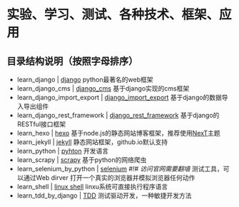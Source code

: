 # 实验、学习、测试、各种技术、框架、应用

## 目录结构说明（按照字母排序）

- learn_django | [django](https://www.djangoproject.com/) python最著名的web框架
- learn_django_cms | [django_cms](https://www.django-cms.org/en/) 基于django实现的cms框架
- learn_django_import_export | [django_import_export](https://github.com/django-import-export/django-import-export) 基于django的数据导入导出组件
- learn_django_rest_framework | [django_rest_framework](http://www.django-rest-framework.org/) 基于django的RESTful接口框架
- learn_hexo | [hexo](https://hexo.io/) 基于node.js的静态网站博客框架，推荐使用[NexT](https://github.com/iissnan/hexo-theme-next)主题
- learn_jekyll | [jekyll](https://jekyllrb.com/) 静态网站框架，github.io默认支持
- learn_python | [pyhton](https://www.python.org/) 开发语言
- learn_scrapy | [scrapy](http://scrapy.org/) 基于python的网络爬虫
- learn_selenium_by_python | [selenium](http://docs.seleniumhq.org/) *#!# 访问官网需要翻墙* 测试工具，可以通过Web dirver 打开一个真实的浏览器并模拟浏览器任何动作
- learn_shell | [linux shell](https://github.com/torvalds/linux) linxu系统可直接执行程序语言
- learn_tdd_by_django | [TDD](https://en.wikipedia.org/wiki/Test-driven_development) 测试驱动开发，一种敏捷开发方法
